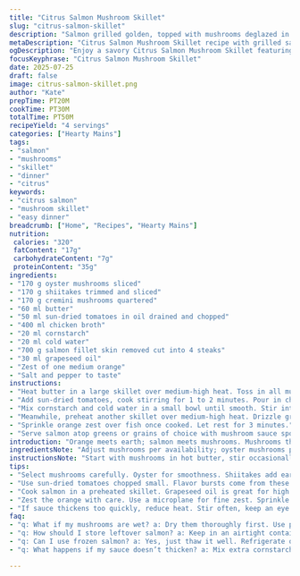 ```yaml
---
title: "Citrus Salmon Mushroom Skillet"
slug: "citrus-salmon-skillet"
description: "Salmon grilled golden, topped with mushrooms deglazed in an herb broth rich with sun-dried tomatoes and a hint of zesty orange. Shiitakes swapped for cremini. Button mushrooms replaced by oyster. Cornstarch thickens the broth with a splash of water. Butter drops increase. Olive oil switched to grapeseed. Cook times shifted slightly for optimal browning. Mushrooms cooked before salmon goes in. Resting briefly. Garnish ideas included but optional."
metaDescription: "Citrus Salmon Mushroom Skillet recipe with grilled salmon, sautéed mushrooms, sun-dried tomatoes, and zesty orange flavor in under an hour."
ogDescription: "Enjoy a savory Citrus Salmon Mushroom Skillet featuring salmon and three types of mushrooms with a tangy twist of orange and sun-dried tomatoes."
focusKeyphrase: "Citrus Salmon Mushroom Skillet"
date: 2025-07-25
draft: false
image: citrus-salmon-skillet.png
author: "Kate"
prepTime: PT20M
cookTime: PT30M
totalTime: PT50M
recipeYield: "4 servings"
categories: ["Hearty Mains"]
tags:
- "salmon"
- "mushrooms"
- "skillet"
- "dinner"
- "citrus"
keywords:
- "citrus salmon"
- "mushroom skillet"
- "easy dinner"
breadcrumb: ["Home", "Recipes", "Hearty Mains"]
nutrition: 
 calories: "320"
 fatContent: "17g"
 carbohydrateContent: "7g"
 proteinContent: "35g"
ingredients:
- "170 g oyster mushrooms sliced"
- "170 g shiitakes trimmed and sliced"
- "170 g cremini mushrooms quartered"
- "60 ml butter"
- "50 ml sun-dried tomatoes in oil drained and chopped"
- "400 ml chicken broth"
- "20 ml cornstarch"
- "20 ml cold water"
- "700 g salmon fillet skin removed cut into 4 steaks"
- "30 ml grapeseed oil"
- "Zest of one medium orange"
- "Salt and pepper to taste"
instructions:
- "Heat butter in a large skillet over medium-high heat. Toss in all mushrooms. Season with salt and pepper. Sauté until golden and moisture evaporates about 8 to 10 minutes."
- "Add sun-dried tomatoes, cook stirring for 1 to 2 minutes. Pour in chicken broth and bring to boil. Reduce heat and simmer for 4 minutes to soften flavors and reduce liquid slightly."
- "Mix cornstarch and cold water in a small bowl until smooth. Stir into mushrooms broth mixture. Simmer gently until sauce thickens, about 2 minutes. Remove from heat, keep warm."
- "Meanwhile, preheat another skillet over medium-high heat. Drizzle grapeseed oil. Place salmon steaks, cook undisturbed for 5 minutes until nicely browned. Flip and cook 4 minutes more. Season with salt and pepper."
- "Sprinkle orange zest over fish once cooked. Let rest for 3 minutes."
- "Serve salmon atop greens or grains of choice with mushroom sauce spooned generously over the top."
introduction: "Orange meets earth; salmon meets mushrooms. Mushrooms three kinds—oyster, shiitake, cremini—sautéed to golden, mingling with oil and butter. Tomatoes sun-dried, chopped small, chunky bits of flavor. Broth simmers down thickened by cornstarch. Salmon fillets sizzle in grapeseed oil, browned, juicy. Zest of orange scatters on top, lifting aroma sharp. Quick shifts in heat and timing matter—mushrooms first, fish after. Sauce thick, savory, tangy. Simple plating, straightforward ingredients with small twists. No fuss, just layers stacked. A midweek special, ready in under an hour, feeds four well. Protein and earth, citrus and fat balanced."
ingredientsNote: "Adjust mushrooms per availability; oyster mushrooms preferred for softness, but shiitakes bring woodsy taste. Cremini, more dense than button, hold up better in cooking. Butter essential, supports flavor development. Tomatoes sun-dried, chopped fine, bring acidic tang—can swap for roasted red peppers for different twist. Broth as base adds moisture and seasoning, chicken or vegetable stock possible. Cornstarch thickens without cloudiness, avoid overcooking to keep sauce shine. Grapeseed oil chosen for sear without burning. Orange zest a final, not just garnish—use both fresh and dried zest for depth. Salt carefully balanced to highlight natural flavors, not overpower."
instructionsNote: "Start with mushrooms in hot butter, stir occasionally until brown and dry. Sun-dried tomatoes added near end to warm and impart flavor. Broth added, bubble reduced to concentrate flavors. Cornstarch slurry prepped separately, stirred gently to avoid lumps, thickens sauce quickly. Off heat once thickened. Salmon cooked separately to retain crispness and control doneness, flipped once. Orange zest sprinkled as fish rests, releasing oils. Serve immediately for contrast of hot fish and fresh zest with warm mushroom sauce. Timing crucial—don’t overcrowd pans, work in batches if needed. Keep sauce warm but off direct heat before serving. Adapt timings slightly based on fish thickness and mushroom moisture content."
tips:
- "Select mushrooms carefully. Oyster for smoothness. Shiitakes add earthiness. Cremini for depth. Rinse mushrooms, dry them well. Sauté till golden. Browning is key. Moisture has to evaporate. No steaming; that dulls flavors."
- "Use sun-dried tomatoes chopped small. Flavor bursts come from these. Add them late in cooking. Prevent toughening. Broth reduces down till thick. Cornstarch slurry avoid lumps. Combine cold water and cornstarch first. Stir gently, then add."
- "Cook salmon in a preheated skillet. Grapeseed oil is great for high heat. Brown on one side, then flip carefully. Cook briefly to keep it juicy. Rest fish after cooking. Juices redistribute through. Better moisture, better taste."
- "Zest the orange with care. Use a microplane for fine zest. Sprinkle at the end. Brightness is essential. Warm sauce contrasts nicely. Don’t overcrowd the pan while cooking. Do it in batches if needed. Timing matters a lot."
- "If sauce thickens too quickly, reduce heat. Stir often, keep an eye on it. Sauce should coat mushrooms and fish. Adjust salt and pepper. Only add at each step for best flavor. Taste as you go. Season wisely."
faq:
- "q: What if my mushrooms are wet? a: Dry them thoroughly first. Use paper towels. You need a dry pan. Moisture ruins browning. The goal is crisp not soggy. Too much water leads to steaming."
- "q: How should I store leftover salmon? a: Keep in an airtight container. Refrigerate within two hours. Consume within 2-3 days. You can reheat in a skillet. Just don’t overcook it again. Keeps flavors intact."
- "q: Can I use frozen salmon? a: Yes, just thaw it well. Refrigerate overnight or use cold water method. Pat dry thoroughly before cooking to avoid water issues. Cooking times may vary. Test doneness by flaking."
- "q: What happens if my sauce doesn’t thicken? a: Mix extra cornstarch with water. Add more slurry gradually. Keep simmering to reduce. Check for lumps. Stir slowly to maintain smoothness. Don’t rush the process."

---
```

